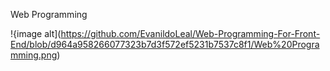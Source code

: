 Web Programming

!{image alt](https://github.com/EvanildoLeal/Web-Programming-For-Front-End/blob/d964a958266077323b7d3f572ef5231b7537c8f1/Web%20Programming.png)
